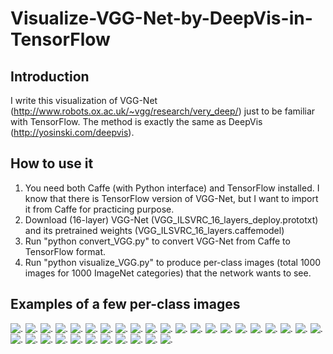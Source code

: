 # Visualize-VGG-Net-by-DeepVis-in-TensorFlow

## Introduction
I write this visualization of VGG-Net (http://www.robots.ox.ac.uk/~vgg/research/very_deep/) just to be familiar with TensorFlow. The method is exactly the same as DeepVis (http://yosinski.com/deepvis).

## How to use it
1. You need both Caffe (with Python interface) and TensorFlow installed. I know that there is TensorFlow version of VGG-Net, but I want to import it from Caffe for practicing purpose.
2. Download (16-layer) VGG-Net (VGG_ILSVRC_16_layers_deploy.prototxt) and its pretrained weights (VGG_ILSVRC_16_layers.caffemodel)
3. Run "python convert_VGG.py" to convert VGG-Net from Caffe to TensorFlow format.
4. Run "python visualize_VGG.py" to produce per-class images (total 1000 images for 1000 ImageNet categories) that the network wants to see.

## Examples of a few per-class images
![.](/per-class-images/prob-000.png)
![.](/per-class-images/prob-001.png)
![.](/per-class-images/prob-002.png)
![.](/per-class-images/prob-003.png)
![.](/per-class-images/prob-004.png)
![.](/per-class-images/prob-005.png)
![.](/per-class-images/prob-006.png)
![.](/per-class-images/prob-007.png)
![.](/per-class-images/prob-008.png)
![.](/per-class-images/prob-009.png)
![.](/per-class-images/prob-010.png)
![.](/per-class-images/prob-011.png)
![.](/per-class-images/prob-012.png)
![.](/per-class-images/prob-013.png)
![.](/per-class-images/prob-014.png)
![.](/per-class-images/prob-015.png)
![.](/per-class-images/prob-016.png)
![.](/per-class-images/prob-017.png)
![.](/per-class-images/prob-018.png)
![.](/per-class-images/prob-019.png)
![.](/per-class-images/prob-020.png)
![.](/per-class-images/prob-021.png)
![.](/per-class-images/prob-022.png)
![.](/per-class-images/prob-023.png)
![.](/per-class-images/prob-024.png)
![.](/per-class-images/prob-025.png)
![.](/per-class-images/prob-026.png)
![.](/per-class-images/prob-030.png)
![.](/per-class-images/prob-031.png)
![.](/per-class-images/prob-032.png)
![.](/per-class-images/prob-033.png)
![.](/per-class-images/prob-034.png)

